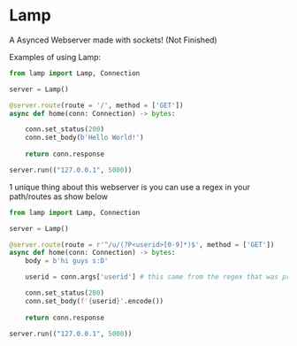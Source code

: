 # Lamp

A Asynced Webserver made with sockets! (Not Finished)

Examples of using Lamp:

```py
from lamp import Lamp, Connection

server = Lamp()

@server.route(route = '/', method = ['GET'])
async def home(conn: Connection) -> bytes:

    conn.set_status(200)
    conn.set_body(b'Hello World!')
    
    return conn.response

server.run(("127.0.0.1", 5000))
```

1 unique thing about this webserver is you can use a regex in your path/routes as show below

```py
from lamp import Lamp, Connection

server = Lamp()

@server.route(route = r'^/u/(?P<userid>[0-9]*)$', method = ['GET'])
async def home(conn: Connection) -> bytes:
    body = b'hi guys s:D'

	userid = conn.args['userid'] # this came from the regex that was provided

    conn.set_status(200)
    conn.set_body(f'{userid}'.encode())
    
    return conn.response

server.run(("127.0.0.1", 5000))
```
